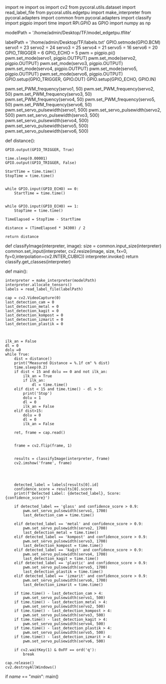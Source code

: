 import re
import os
import cv2
from pycoral.utils.dataset import read_label_file
from pycoral.utils.edgetpu import make_interpreter
from pycoral.adapters import common
from pycoral.adapters import classify
import pigpio
import time
import RPi.GPIO as GPIO
import numpy as np



modelPath = '/home/admin/Desktop/TF/model_edgetpu.tflite'


labelPath = '/home/admin/Desktop/TF/labels.txt'
GPIO.setmode(GPIO.BCM)
servo1 = 23
servo2 = 24
servo3 = 25
servo4 = 21
servo5 = 16
servo6 = 20
GPIO_TRIGGER = 6
GPIO_ECHO = 5
pwm = pigpio.pi()
pwm.set_mode(servo1, pigpio.OUTPUT)
pwm.set_mode(servo2, pigpio.OUTPUT)
pwm.set_mode(servo3, pigpio.OUTPUT)
pwm.set_mode(servo4, pigpio.OUTPUT)
pwm.set_mode(servo5, pigpio.OUTPUT)
pwm.set_mode(servo6, pigpio.OUTPUT)
GPIO.setup(GPIO_TRIGGER, GPIO.OUT)
GPIO.setup(GPIO_ECHO, GPIO.IN)

pwm.set_PWM_frequency(servo1, 50)
pwm.set_PWM_frequency(servo2, 50)
pwm.set_PWM_frequency(servo3, 50)
pwm.set_PWM_frequency(servo4, 50)
pwm.set_PWM_frequency(servo5, 50)
pwm.set_PWM_frequency(servo6, 50)
pwm.set_servo_pulsewidth(servo1, 500)
pwm.set_servo_pulsewidth(servo2, 500)
pwm.set_servo_pulsewidth(servo3, 500)
pwm.set_servo_pulsewidth(servo4, 500)
pwm.set_servo_pulsewidth(servo5, 500)
pwm.set_servo_pulsewidth(servo6, 500)

def distance():
   
    GPIO.output(GPIO_TRIGGER, True)

    time.sleep(0.00001)
    GPIO.output(GPIO_TRIGGER, False)
 
    StartTime = time.time()
    StopTime = time.time()
 
 
    while GPIO.input(GPIO_ECHO) == 0:
        StartTime = time.time()
 
   
    while GPIO.input(GPIO_ECHO) == 1:
        StopTime = time.time()
 
    TimeElapsed = StopTime - StartTime

    distance = (TimeElapsed * 34300) / 2
 
    return distance


def classifyImage(interpreter, image):
    size = common.input_size(interpreter)
    common.set_input(interpreter, cv2.resize(image, size, fx=0, fy=0,interpolation=cv2.INTER_CUBIC))
    interpreter.invoke()
    return classify.get_classes(interpreter)

def main():

    interpreter = make_interpreter(modelPath)
    interpreter.allocate_tensors()
    labels = read_label_file(labelPath)

    cap = cv2.VideoCapture(0)
    last_detection_cam = 0
    last_detection_metal = 0
    last_detection_kagit = 0
    last_detection_kompost = 0
    last_detection_izmarit = 0
    last_detection_plastik = 0 

    
    
    ilk_an = False
    dl = 0
    dolu =0
    while True:
        dist = distance()
        print("Measured Distance = %.1f cm" % dist)
        time.sleep(0.2)
        if dist < 15 and dolu == 0 and not ilk_an:
            ilk_an = True
            if ilk_an:
                dl = time.time()
        elif dist < 15 and time.time() - dl > 5:
            print('Stop')
            dolu = 1
            dl = 0
            ilk_an = False
        elif dist>15:
            dolu = 0
            dl = 0
            ilk_an = False
           
        ret, frame = cap.read()


        frame = cv2.flip(frame, 1)

       
        results = classifyImage(interpreter, frame)
        cv2.imshow('frame', frame)
        

        

        detected_label = labels[results[0].id]
        confidence_score = results[0].score
        print(f'Detected Label: {detected_label}, Score: {confidence_score}')
        
        if detected_label == 'glass' and confidence_score > 0.9:
            pwm.set_servo_pulsewidth(servo1, 1700)
            last_detection_cam = time.time()

        elif detected_label == 'metal' and confidence_score > 0.9:
            pwm.set_servo_pulsewidth(servo2, 1700)
            last_detection_metal = time.time()
        elif detected_label == 'kompost' and confidence_score > 0.9:
            pwm.set_servo_pulsewidth(servo3, 1700)
            last_detection_kompost = time.time()
        elif detected_label == 'kağıt' and confidence_score > 0.9:
            pwm.set_servo_pulsewidth(servo4, 1700)
            last_detection_kagit = time.time()
        elif detected_label == 'plastic' and confidence_score > 0.9:
            pwm.set_servo_pulsewidth(servo5, 1700)
            last_detection_plastik = time.time()
        elif detected_label == 'izmarit' and confidence_score > 0.9:
            pwm.set_servo_pulsewidth(servo6, 1700)
            last_detection_izmarit = time.time()
        
        if time.time() - last_detection_cam > 4:
            pwm.set_servo_pulsewidth(servo1, 500)
        if time.time() - last_detection_metal > 4:
            pwm.set_servo_pulsewidth(servo2, 500)
        if time.time() - last_detection_kompost > 4:
            pwm.set_servo_pulsewidth(servo3, 500)
        if time.time() - last_detection_kagit > 4:
            pwm.set_servo_pulsewidth(servo4, 500)
        if time.time() - last_detection_plastik > 4:
            pwm.set_servo_pulsewidth(servo5, 500)
        if time.time() - last_detection_izmarit > 4:
            pwm.set_servo_pulsewidth(servo6, 500)
            
        if cv2.waitKey(1) & 0xFF == ord('q'):
            break

    cap.release()
    cv2.destroyAllWindows()

if _name_ == "_main_":
    main()

